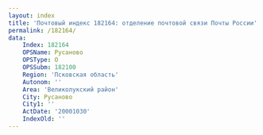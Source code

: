 ```yaml
---
layout: index
title: 'Почтовый индекс 182164: отделение почтовой связи Почты России'
permalink: /182164/
data:
    Index: 182164
    OPSName: Русаново
    OPSType: О
    OPSSubm: 182100
    Region: 'Псковская область'
    Autonom: ''
    Area: 'Великолукский район'
    City: Русаново
    City1: ''
    ActDate: '20001030'
    IndexOld: ''
---
```

